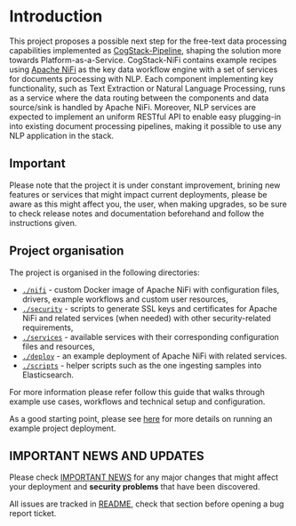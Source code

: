 # Introduction
This project proposes a possible next step for the free-text data processing capabilities implemented as [CogStack-Pipeline](https://github.com/CogStack/CogStack-Pipeline), shaping the solution more towards Platform-as-a-Service.
CogStack-NiFi contains example recipes using [Apache NiFi](https://nifi.apache.org/) as the key data workflow engine with a set of services for documents processing with NLP.
Each component implementing key functionality, such as Text Extraction or Natural Language Processing, runs as a service where the data routing between the components and data source/sink is handled by Apache NiFi.
Moreover, NLP services are expected to implement an uniform RESTful API to enable easy plugging-in into existing document processing pipelines, making it possible to use any NLP application in the stack.

## Important
Please note that the project it is under constant improvement, brining new features or services that might impact current deployments, please be aware as this might affect you, the user, when making upgrades, so be sure to check release notes and documentation beforehand and follow the instructions given.

## Project organisation
The project is organised in the following directories:
- [`./nifi`](nifi.md) - custom Docker image of Apache NiFi with configuration files, drivers, example workflows and custom user resources,
- [`./security`](security.md) - scripts to generate SSL keys and certificates for Apache NiFi and related services (when needed) with other security-related requirements,
- [`./services`](services.md) - available services with their corresponding configuration files and resources,
- [`./deploy`](deploy/main.md) - an example deployment of Apache NiFi with related services.
- [`./scripts`](https://github.com/CogStack/CogStack-NiFi/tree/master/scripts) - helper scripts such as the one ingesting samples into Elasticsearch.

For more information please refer follow this guide that walks through example use cases, workflows and technical setup and configuration.

As a good starting point, please see [here](deploy/main.md) for more details on running an example project deployment.

## IMPORTANT NEWS AND UPDATES

Please check [IMPORTANT NEWS](./news.md) for any major changes that might affect your deployment and <strong>security problems</strong> that have been discovered.

All issues are tracked in [README](./deploy/main.md), check that section before opening a bug report ticket.